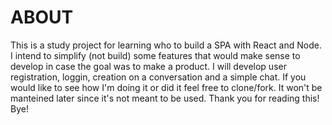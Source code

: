 # ABOUT

This is a study project for learning who to build a SPA with React and Node.
I intend to simplify (not build) some features that would make sense to develop in case the goal was to make a product.
I will develop user registration, loggin, creation on a conversation and a simple chat.
If you would like to see how I'm doing it or did it feel free to clone/fork.
It won't be manteined later since it's not meant to be used.
Thank you for reading this! Bye!

